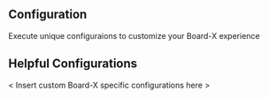 ## Configuration

Execute unique configuraions to customize your Board-X experience

## Helpful Configurations

< Insert custom Board-X specific configurations here >
